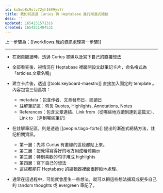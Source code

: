 ```yaml
---
id: kx5wp8c9olv72yh1699yv7r
title: 我如何透過 Curius 與 Heptabase 進行漸進式總結
desc: ''
updated: 1654251571316
created: 1654251404531
---
```


上一步驟為：[[workflows.我的資訊處理第一步驟]]

---
* 在網頁閱讀時，透過 Curius 畫線以及寫下自己的直接想法
* 全部看完後，視情況在 Heptabase 裡面開設文獻筆記卡片，命名格式為「articles.文章名稱」
* 建立卡片後，透過 [[tools.keyboard-maestro]] 直接加入固定的 template 。內容包含三個區塊：
  * metadata：包含作者、文章發布日、閱讀日
  * 註解筆記區：包含 Quotes,  Highlights, Annotations, Notes
  *  References：包含文章連結、Link from（從哪些地方讀到連到這篇文）、Link to （連到哪些筆記）

* 在註解筆記區，則是透過 [[people.tiago-forte]] 提出的漸進式總結方法，註記相關資訊。

  * 第一層：先將 Curius 有畫線的區段都貼上來。
  * 第二層：把覺得寫得好的地方用成粗體顯示
  * 第三層：特別喜歡的句子用成 highlights
  * 第四層：寫下自己的想法
  * 這些都能在 Heptabase 的編輯器裡面很輕鬆地處理。

* 通常在這過程中，可能就會產生一些想法，就可以把這些想法擴寫成更多自己的 random thoughts 或 evergreen 筆記了。
